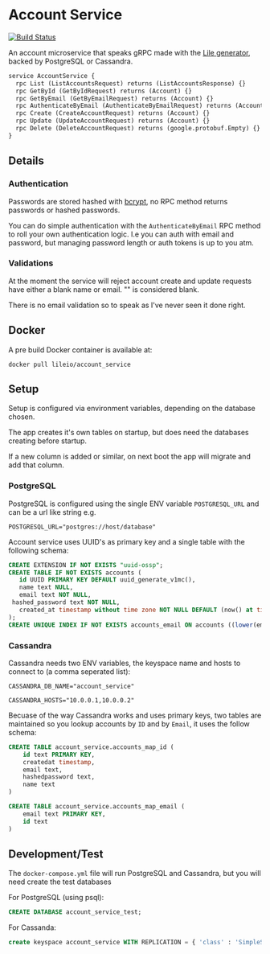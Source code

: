 # Account Service

[![Build Status](https://travis-ci.org/lileio/account_service.svg?branch=master)](https://travis-ci.org/lileio/account_service)

An account microservice that speaks gRPC made with the [Lile generator](https://github.com/lileio/lile), backed by PostgreSQL or Cassandra.

``` protobuf
service AccountService {
  rpc List (ListAccountsRequest) returns (ListAccountsResponse) {}
  rpc GetById (GetByIdRequest) returns (Account) {}
  rpc GetByEmail (GetByEmailRequest) returns (Account) {}
  rpc AuthenticateByEmail (AuthenticateByEmailRequest) returns (Account) {}
  rpc Create (CreateAccountRequest) returns (Account) {}
  rpc Update (UpdateAccountRequest) returns (Account) {}
  rpc Delete (DeleteAccountRequest) returns (google.protobuf.Empty) {}
}
```
## Details

### Authentication
Passwords are stored hashed with [bcrypt](https://godoc.org/golang.org/x/crypto/bcrypt), no RPC method returns passwords or hashed passwords.

You can do simple authentication with the `AuthenticateByEmail` RPC method to roll your own authentication logic. I.e you can auth with email and password, but managing password length or auth tokens is up to you atm.

### Validations

At the moment the service will reject account create and update requests have either a blank name or email. "" is considered blank.

There is no email validation so to speak as I've never seen it done right.

## Docker

A pre build Docker container is available at:

```
docker pull lileio/account_service
```

## Setup

Setup is configured via environment variables, depending on the database chosen.

The app creates it's own tables on startup, but does need the databases creating before startup.

If a new column is added or similar, on next boot the app will migrate and add that column.

### PostgreSQL

PostgreSQL is configured using the single ENV variable `POSTGRESQL_URL` and can be a url like string e.g.

`POSTGRESQL_URL="postgres://host/database"`

 Account service uses UUID's as primary key and a single table with the following schema:

 ``` sql
CREATE EXTENSION IF NOT EXISTS "uuid-ossp";
CREATE TABLE IF NOT EXISTS accounts (
	id UUID PRIMARY KEY DEFAULT uuid_generate_v1mc(),
	name text NULL,
	email text NOT NULL,
  hashed_password text NOT NULL,
	created_at timestamp without time zone NOT NULL DEFAULT (now() at time zone 'utc')
);
CREATE UNIQUE INDEX IF NOT EXISTS accounts_email ON accounts ((lower(email)));
 ```

### Cassandra

Cassandra needs two ENV variables, the keyspace name and hosts to connect to (a comma seperated list):

`CASSANDRA_DB_NAME="account_service"`

`CASSANDRA_HOSTS="10.0.0.1,10.0.0.2"`

Becuase of the way Cassandra works and uses primary keys, two tables are maintained so you lookup accounts by `ID` and by `Email`, it uses the follow schema:

``` sql
CREATE TABLE account_service.accounts_map_id (
    id text PRIMARY KEY,
    createdat timestamp,
    email text,
    hashedpassword text,
    name text
)

CREATE TABLE account_service.accounts_map_email (
    email text PRIMARY KEY,
    id text
)
```

## Development/Test
The `docker-compose.yml` file will run PostgreSQL and Cassandra, but you will need create the test databases

For PostgreSQL (using psql):

``` sql
CREATE DATABASE account_service_test;
```

For Cassanda:

``` sql
create keyspace account_service WITH REPLICATION = { 'class' : 'SimpleStrategy', 'replication_factor' : 1 };
```

